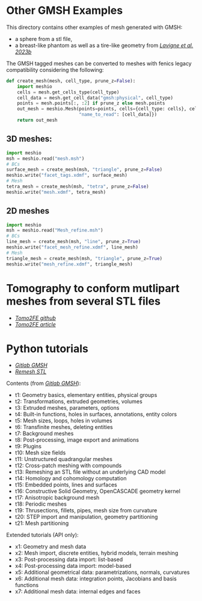# Other GMSH Examples

This directory contains other examples of mesh generated with GMSH:
- a sphere from a stl file,
- a breast-like phantom as well as a tire-like geometry from *[Lavigne et al. 2023b](https://doi.org/10.1016/j.cma.2023.115889)*

The GMSH tagged meshes can be converted to meshes with fenics legacy compatibility considering the following:

```python
def create_mesh(mesh, cell_type, prune_z=False):
    import meshio
    cells = mesh.get_cells_type(cell_type)
    cell_data = mesh.get_cell_data("gmsh:physical", cell_type)
    points = mesh.points[:, :2] if prune_z else mesh.points
    out_mesh = meshio.Mesh(points=points, cells={cell_type: cells}, cell_data={
                           "name_to_read": [cell_data]})
    return out_mesh
```
## 3D meshes:
```python
import meshio
msh = meshio.read("mesh.msh")
# BCs
surface_mesh = create_mesh(msh, "triangle", prune_z=False)
meshio.write("facet_tags.xdmf", surface_mesh)
# Mesh
tetra_mesh = create_mesh(msh, "tetra", prune_z=False)
meshio.write("mesh.xdmf", tetra_mesh)
```

## 2D meshes
```python
import meshio
msh = meshio.read("Mesh_refine.msh")
# BCs
line_mesh = create_mesh(msh, "line", prune_z=True)
meshio.write("facet_mesh_refine.xdmf", line_mesh)
# Mesh
triangle_mesh = create_mesh(msh, "triangle", prune_z=True)
meshio.write("mesh_refine.xdmf", triangle_mesh)
```

# Tomography to conform mutlipart meshes from several STL files
- *[Tomo2FE github](https://github.com/ANR-MultiFIRE/TomoToFE/blob/main/workflow2/Workflow2-Python.ipynb)*
- *[Tomo2FE article](https://letters.rilem.net/index.php/rilem/article/view/184)*

# Python tutorials
- *[Gitlab GMSH](https://gitlab.onelab.info/gmsh/gmsh/-/tree/master/tutorials/python)*
- *[Remesh STL](https://gitlab.onelab.info/gmsh/gmsh/-/blob/master/tutorials/python/t13.py)*


Contents (from *[Gitlab GMSH](https://gitlab.onelab.info/gmsh/gmsh/-/tree/master/tutorials/python)*):
* t1: Geometry basics, elementary entities, physical groups
* t2: Transformations, extruded geometries, volumes
* t3: Extruded meshes, parameters, options
* t4: Built-in functions, holes in surfaces, annotations, entity colors
* t5: Mesh sizes, loops, holes in volumes
* t6: Transfinite meshes, deleting entities
* t7: Background meshes
* t8: Post-processing, image export and animations
* t9: Plugins
* t10: Mesh size fields
* t11: Unstructured quadrangular meshes
* t12: Cross-patch meshing with compounds
* t13: Remeshing an STL file without an underlying CAD model
* t14: Homology and cohomology computation
* t15: Embedded points, lines and surfaces
* t16: Constructive Solid Geometry, OpenCASCADE geometry kernel
* t17: Anisotropic background mesh
* t18: Periodic meshes
* t19: Thrusections, fillets, pipes, mesh size from curvature
* t20: STEP import and manipulation, geometry partitioning
* t21: Mesh partitioning

Extended tutorials (API only):

* x1: Geometry and mesh data
* x2: Mesh import, discrete entities, hybrid models, terrain meshing
* x3: Post-processing data import: list-based
* x4: Post-processing data import: model-based
* x5: Additional geometrical data: parametrizations, normals, curvatures
* x6: Additional mesh data: integration points, Jacobians and basis functions
* x7: Additional mesh data: internal edges and faces